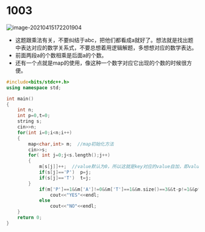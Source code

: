 # 1003

![image-20210415172201904](https://i.loli.net/2021/04/15/zfihpGIHwX4KErB.png)

* 这题跟乘法有关，不要纠结于abc，把他们都看成a就好了。想法就是找出题中表达对应的数学关系式，不要总想着用逻辑解题，多想想对应的数学表达。
* 前面两段a的个数相乘是后面a的个数。
* 还有一个点就是map的使用，像这种一个数字对应它出现的个数的时候很方便。

~~~C++
#include<bits/stdc++.h>
using namespace std;

int main()
{
    int n;
    int p=0,t=0;
    string s;
    cin>>n;
    for(int i=0;i<n;i++)
    {
        map<char,int> m;  //map初始化方法
        cin>>s;
        for( int j=0;j<s.length();j++)
        {
            m[s[j]]++;  //value默认为0，所以这就是key对应的value自加，即value的个数
            if(s[j]=='P')  p=j;
            if(s[j]=='T')  t=j;
        }
            if(m['P']==1&&m['A']!=0&&m['T']==1&&m.size()==3&&t-p!=1&&p*(t-p-1)==s.length()-t-1)  //PT都只有1个并且A不为0加上map大小为3就限制了其中只能有PAT三个字母
                cout<<"YES"<<endl;
            else
                cout<<"NO"<<endl;                      
    }
    return 0;
}
~~~